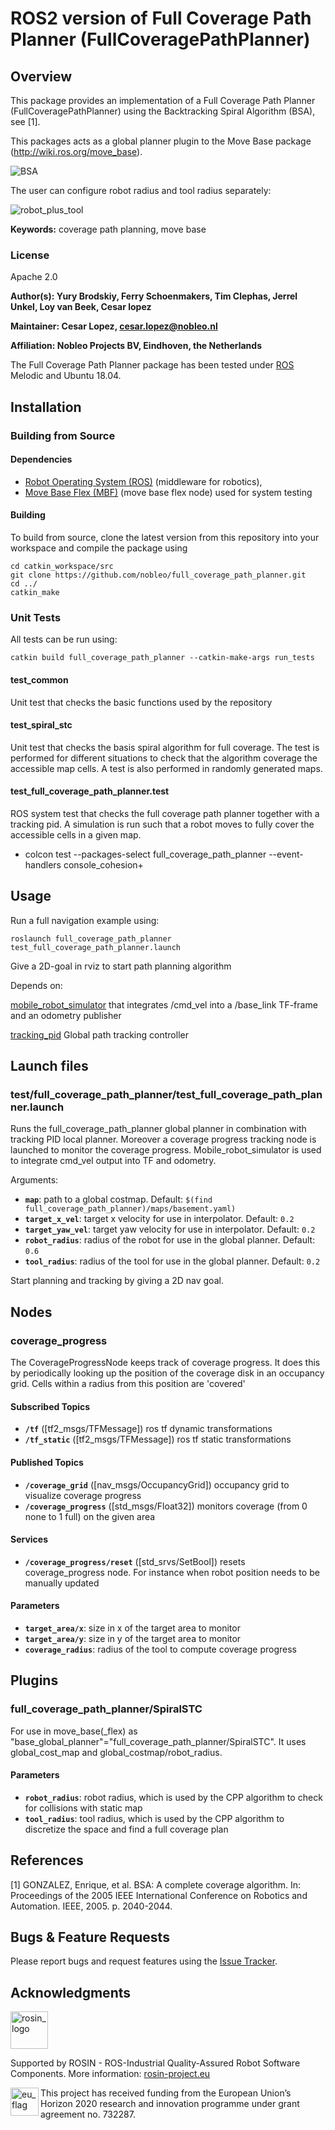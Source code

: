 # ROS2 version of Full Coverage Path Planner (FullCoveragePathPlanner)

## Overview

This package provides an implementation of a Full Coverage Path Planner (FullCoveragePathPlanner) using the Backtracking Spiral Algorithm (BSA), see [1].

This packages acts as a global planner plugin to the Move Base package (http://wiki.ros.org/move_base).

![BSA](doc/fcpp_robot_0_5m_plus_tool_0_2m.png)

The user can configure robot radius and tool radius separately:

![robot_plus_tool](doc/robot_plus_tool.png)


**Keywords:** coverage path planning, move base

### License

Apache 2.0

**Author(s): Yury Brodskiy, Ferry Schoenmakers, Tim Clephas, Jerrel Unkel, Loy van Beek, Cesar lopez**

**Maintainer:  Cesar Lopez, cesar.lopez@nobleo.nl**

**Affiliation: Nobleo Projects BV, Eindhoven, the Netherlands**

The Full Coverage Path Planner package has been tested under [ROS] Melodic and Ubuntu 18.04.

## Installation


### Building from Source


#### Dependencies

- [Robot Operating System (ROS)](http://wiki.ros.org) (middleware for robotics),
- [Move Base Flex (MBF)](http://wiki.ros.org/move_base_flex) (move base flex node) used for system testing


#### Building

To build from source, clone the latest version from this repository into your workspace and compile the package using

    cd catkin_workspace/src
    git clone https://github.com/nobleo/full_coverage_path_planner.git
    cd ../
    catkin_make

### Unit Tests

All tests can be run using:

    catkin build full_coverage_path_planner --catkin-make-args run_tests

#### test_common
Unit test that checks the basic functions used by the repository

#### test_spiral_stc
Unit test that checks the basis spiral algorithm for full coverage. The test is performed for different situations to check that the algorithm coverage the accessible map cells. A test is also performed in randomly generated maps.

#### test_full_coverage_path_planner.test
ROS system test that checks the full coverage path planner together with a tracking pid. A simulation is run such that a robot moves to fully cover the accessible cells in a given map.

* colcon test --packages-select full_coverage_path_planner --event-handlers console_cohesion+

## Usage

Run a full navigation example using:

    roslaunch full_coverage_path_planner test_full_coverage_path_planner.launch

Give a 2D-goal in rviz to start path planning algorithm

Depends on:

[mobile_robot_simulator](https://github.com/mrath/mobile_robot_simulator.git) that integrates /cmd_vel into a /base_link TF-frame and an odometry publisher

[tracking_pid](https://github.com/nobleo/tracking_pid/) Global path tracking controller


## Launch files

### test/full_coverage_path_planner/test_full_coverage_path_planner.launch

Runs the full_coverage_path_planner global planner in combination with tracking PID local planner.
Moreover a coverage progress tracking node is launched to monitor the coverage progress.
Mobile_robot_simulator is used to integrate cmd_vel output into TF and odometry.

Arguments:

* **`map`**: path to a global costmap. Default: `$(find full_coverage_path_planner)/maps/basement.yaml)`
* **`target_x_vel`**: target x velocity for use in interpolator. Default: `0.2`
* **`target_yaw_vel`**: target yaw velocity for use in interpolator. Default: `0.2`
* **`robot_radius`**: radius of the robot for use in the global planner. Default: `0.6`
* **`tool_radius`**: radius of the tool for use in the global planner. Default: `0.2`


Start planning and tracking by giving a 2D nav goal.


## Nodes

### coverage_progress
The CoverageProgressNode keeps track of coverage progress. It does this by periodically looking up the position of the coverage disk in an occupancy grid. Cells within a radius from this position are 'covered'

#### Subscribed Topics

* **`/tf`** ([tf2_msgs/TFMessage])
    ros tf dynamic transformations
* **`/tf_static`** ([tf2_msgs/TFMessage])
    ros tf static transformations
#### Published Topics

* **`/coverage_grid`** ([nav_msgs/OccupancyGrid])
    occupancy grid to visualize coverage progress
* **`/coverage_progress`** ([std_msgs/Float32])
    monitors coverage (from 0 none to 1 full) on the given area

#### Services

* **`/coverage_progress/reset`** ([std_srvs/SetBool])
    resets coverage_progress node. For instance when robot position needs to be manually updated


#### Parameters

* **`target_area/x`**: size in x of the target area to monitor
* **`target_area/y`**: size in y of the target area to monitor
* **`coverage_radius`**: radius of the tool to compute coverage progress


## Plugins
### full_coverage_path_planner/SpiralSTC
For use in move_base(\_flex) as "base_global_planner"="full_coverage_path_planner/SpiralSTC". It uses global_cost_map and global_costmap/robot_radius.

#### Parameters

* **`robot_radius`**: robot radius, which is used by the CPP algorithm to check for collisions with static map
* **`tool_radius`**: tool radius, which is used by the CPP algorithm to discretize the space and find a full coverage plan


## References

[1] GONZALEZ, Enrique, et al. BSA: A complete coverage algorithm. In: Proceedings of the 2005 IEEE International Conference on Robotics and Automation. IEEE, 2005. p. 2040-2044.

## Bugs & Feature Requests

Please report bugs and request features using the [Issue Tracker](https://github.com/nobleo/full_coverage_path_planner/issues).


[ROS]: http://www.ros.org
[rviz]: http://wiki.ros.org/rviz
[MBF]: http://wiki.ros.org/move_base_flex

## Acknowledgments

<!--
    ROSIN acknowledgement from the ROSIN press kit
    @ https://github.com/rosin-project/press_kit
-->

<a href="http://rosin-project.eu">
  <img src="http://rosin-project.eu/wp-content/uploads/rosin_ack_logo_wide.png"
       alt="rosin_logo" height="60" >
</a>

Supported by ROSIN - ROS-Industrial Quality-Assured Robot Software Components.
More information: <a href="http://rosin-project.eu">rosin-project.eu</a>

<img src="http://rosin-project.eu/wp-content/uploads/rosin_eu_flag.jpg"
     alt="eu_flag" height="45" align="left" >

This project has received funding from the European Union’s Horizon 2020
research and innovation programme under grant agreement no. 732287.